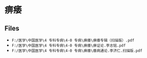 # 痹痿

## Files

- `F:/医学\中国医学\4 专科专病\4-0 专病\痹痿\痹痿专辑（扫描版）.pdf`
- `F:/医学\中国医学\4 专科专病\4-0 专病\痹痿\痹证论.李志铭.pdf`
- `F:/医学\中国医学\4 专科专病\4-0 专病\痹痿\痿病通论.李济仁.扫描版.pdf`
